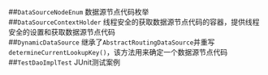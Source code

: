 ##`DataSourceNodeEnum`
    数据源节点代码枚举  
##`DataSourceContextHolder`
    线程安全的获取数据源节点代码的容器，提供线程安全的设置和获取数据源节点代码  
##`DynamicDataSource`
    继承了`AbstractRoutingDataSource`并重写`determineCurrentLookupKey()`，该方法用来确定一个数据源节点代码  
##`TestDaoImplTest`
    JUnit测试案例